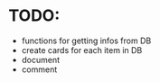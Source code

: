 # TODO:

* functions for getting infos from DB
* create cards for each item in DB
* document
* comment